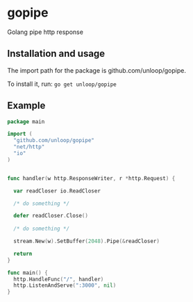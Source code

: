 gopipe
=======
  
Golang pipe http response
  
## Installation and usage
 
The import path for the package is github.com/unloop/gopipe.
  
To install it, run: `go get unloop/gopipe`
  
## Example
  
```go
package main

import (
  "github.com/unloop/gopipe"
  "net/http"
  "io"
)


func handler(w http.ResponseWriter, r *http.Request) {

  var readCloser io.ReadCloser

  /* do something */

  defer readCloser.Close()
	
  /* do something */

  stream.New(w).SetBuffer(2048).Pipe(&readCloser)

  return
}

func main() {
  http.HandleFunc("/", handler)
  http.ListenAndServe(":3000", nil)
}
```
